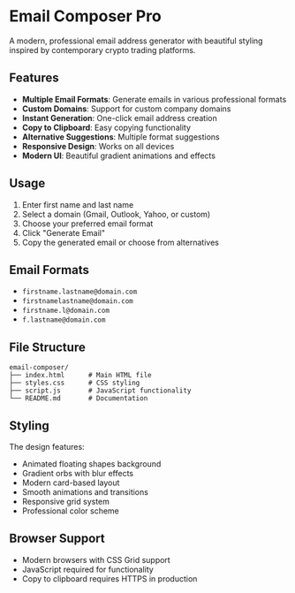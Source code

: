 
# Email Composer Pro

A modern, professional email address generator with beautiful styling inspired by contemporary crypto trading platforms.

## Features

- **Multiple Email Formats**: Generate emails in various professional formats
- **Custom Domains**: Support for custom company domains
- **Instant Generation**: One-click email address creation
- **Copy to Clipboard**: Easy copying functionality
- **Alternative Suggestions**: Multiple format suggestions
- **Responsive Design**: Works on all devices
- **Modern UI**: Beautiful gradient animations and effects

## Usage

1. Enter first name and last name
2. Select a domain (Gmail, Outlook, Yahoo, or custom)
3. Choose your preferred email format
4. Click "Generate Email"
5. Copy the generated email or choose from alternatives

## Email Formats

- `firstname.lastname@domain.com`
- `firstnamelastname@domain.com`
- `firstname.l@domain.com`
- `f.lastname@domain.com`

## File Structure

```
email-composer/
├── index.html      # Main HTML file
├── styles.css      # CSS styling
├── script.js       # JavaScript functionality
└── README.md       # Documentation
```

## Styling

The design features:
- Animated floating shapes background
- Gradient orbs with blur effects
- Modern card-based layout
- Smooth animations and transitions
- Responsive grid system
- Professional color scheme

## Browser Support

- Modern browsers with CSS Grid support
- JavaScript required for functionality
- Copy to clipboard requires HTTPS in production
